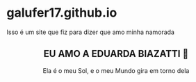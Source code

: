 # galufer17.github.io
Isso é um site que fiz para dizer que amo minha namorada


<!DOCTYPE html>
<html lang="pt-br">
<head>
</head>
<body>
    <header>
        <h2>EU  AMO  A EDUARDA BIAZATTI 💖</h1>
        <p>Ela é o meu Sol, e o meu Mundo gira em torno dela</p>
    </header>
</body>
</html>
